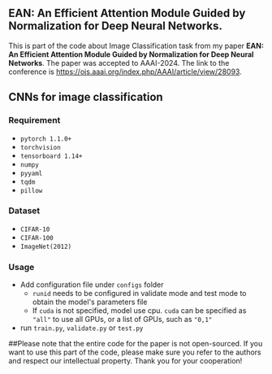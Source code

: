 ## **EAN: An Efficient Attention Module Guided by Normalization for Deep Neural Networks**.

This is part of the code about Image Classification task from my paper **EAN: An Efficient Attention Module Guided by Normalization for Deep Neural Networks**. The paper was accepted to AAAI-2024. The link to the conference is https://ojs.aaai.org/index.php/AAAI/article/view/28093.

## CNNs for image classification
### Requirement
- `pytorch 1.1.0+`
- `torchvision`
- `tensorboard 1.14+`
- `numpy`
- `pyyaml`
- `tqdm`
- `pillow`

### Dataset
- `CIFAR-10`
- `CIFAR-100`
- `ImageNet(2012)`

### Usage
- Add configuration file under `configs` folder
  - `runid` needs to be configured in validate mode and test mode to obtain the model's parameters file
  - If `cuda` is not specified, model use cpu. `cuda` can be specified as `"all"` to use all GPUs, or a list of GPUs, such as `"0,1"`
- run `train.py`, `validate.py` or `test.py`

##Please note that the entire code for the paper is not open-sourced. If you want to use this part of the code, please make sure you refer to the authors and respect our intellectual property. Thank you for your cooperation!
